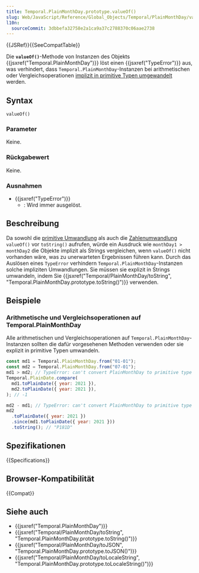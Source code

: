 ```yaml
---
title: Temporal.PlainMonthDay.prototype.valueOf()
slug: Web/JavaScript/Reference/Global_Objects/Temporal/PlainMonthDay/valueOf
l10n:
  sourceCommit: 3dbbefa32758e2a1ca9a37c2788370c06aae2738
---
```


{{JSRef}}{{SeeCompatTable}}

Die **`valueOf()`**-Methode von Instanzen des Objekts {{jsxref("Temporal.PlainMonthDay")}} löst einen {{jsxref("TypeError")}} aus, was verhindert, dass `Temporal.PlainMonthDay`-Instanzen bei arithmetischen oder Vergleichsoperationen [implizit in primitive Typen umgewandelt](/de/docs/Web/JavaScript/Guide/Data_structures#primitive_coercion) werden.

## Syntax

```js-nolint
valueOf()
```

### Parameter

Keine.

### Rückgabewert

Keine.

### Ausnahmen

- {{jsxref("TypeError")}}
  - : Wird immer ausgelöst.

## Beschreibung

Da sowohl die [primitive Umwandlung](/de/docs/Web/JavaScript/Guide/Data_structures#primitive_coercion) als auch die [Zahlenumwandlung](/de/docs/Web/JavaScript/Reference/Global_Objects/Number#number_coercion) `valueOf()` vor `toString()` aufrufen, würde ein Ausdruck wie `monthDay1 > monthDay2` die Objekte implizit als Strings vergleichen, wenn `valueOf()` nicht vorhanden wäre, was zu unerwarteten Ergebnissen führen kann. Durch das Auslösen eines `TypeError` verhindern `Temporal.PlainMonthDay`-Instanzen solche impliziten Umwandlungen. Sie müssen sie explizit in Strings umwandeln, indem Sie {{jsxref("Temporal/PlainMonthDay/toString", "Temporal.PlainMonthDay.prototype.toString()")}} verwenden.

## Beispiele

### Arithmetische und Vergleichsoperationen auf Temporal.PlainMonthDay

Alle arithmetischen und Vergleichsoperationen auf `Temporal.PlainMonthDay`-Instanzen sollten die dafür vorgesehenen Methoden verwenden oder sie explizit in primitive Typen umwandeln.

```js
const md1 = Temporal.PlainMonthDay.from("01-01");
const md2 = Temporal.PlainMonthDay.from("07-01");
md1 > md2; // TypeError: can't convert PlainMonthDay to primitive type
Temporal.PlainDate.compare(
  md1.toPlainDate({ year: 2021 }),
  md2.toPlainDate({ year: 2021 }),
); // -1

md2 - md1; // TypeError: can't convert PlainMonthDay to primitive type
md2
  .toPlainDate({ year: 2021 })
  .since(md1.toPlainDate({ year: 2021 }))
  .toString(); // "P181D"
```

## Spezifikationen

{{Specifications}}

## Browser-Kompatibilität

{{Compat}}

## Siehe auch

- {{jsxref("Temporal.PlainMonthDay")}}
- {{jsxref("Temporal/PlainMonthDay/toString", "Temporal.PlainMonthDay.prototype.toString()")}}
- {{jsxref("Temporal/PlainMonthDay/toJSON", "Temporal.PlainMonthDay.prototype.toJSON()")}}
- {{jsxref("Temporal/PlainMonthDay/toLocaleString", "Temporal.PlainMonthDay.prototype.toLocaleString()")}}
